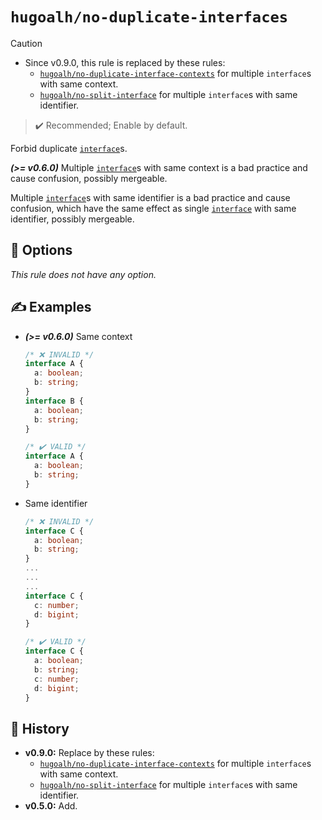# `hugoalh/no-duplicate-interfaces`

> [!CAUTION]
> - Since v0.9.0, this rule is replaced by these rules:
>   - [`hugoalh/no-duplicate-interface-contexts`][rule-hugoalh-no-duplicate-interface-contexts] for multiple `interface`s with same context.
>   - [`hugoalh/no-split-interface`][rule-hugoalh-no-split-interface] for multiple `interface`s with same identifier.

> ✔️ Recommended; Enable by default.

Forbid duplicate [`interface`][typescript-interface]s.

***(\>= v0.6.0)*** Multiple [`interface`][typescript-interface]s with same context is a bad practice and cause confusion, possibly mergeable.

Multiple [`interface`][typescript-interface]s with same identifier is a bad practice and cause confusion, which have the same effect as single [`interface`][typescript-interface] with same identifier, possibly mergeable.

## 🔧 Options

*This rule does not have any option.*

## ✍️ Examples

- ***(\>= v0.6.0)*** Same context
  ```ts
  /* ❌ INVALID */
  interface A {
    a: boolean;
    b: string;
  }
  interface B {
    a: boolean;
    b: string;
  }

  /* ✔️ VALID */
  interface A {
    a: boolean;
    b: string;
  }
  ```
- Same identifier
  ```ts
  /* ❌ INVALID */
  interface C {
    a: boolean;
    b: string;
  }
  ...
  ...
  ...
  interface C {
    c: number;
    d: bigint;
  }

  /* ✔️ VALID */
  interface C {
    a: boolean;
    b: string;
    c: number;
    d: bigint;
  }
  ```

## 📜 History

- **v0.9.0:** Replace by these rules:
  - [`hugoalh/no-duplicate-interface-contexts`][rule-hugoalh-no-duplicate-interface-contexts] for multiple `interface`s with same context.
  - [`hugoalh/no-split-interface`][rule-hugoalh-no-split-interface] for multiple `interface`s with same identifier.
- **v0.5.0:** Add.

[rule-hugoalh-no-duplicate-interface-contexts]: https://github.com/hugoalh/deno-lint-rules/blob/main/docs/rules/no-duplicate-interface-contexts.md
[rule-hugoalh-no-split-interface]: https://github.com/hugoalh/deno-lint-rules/blob/main/docs/rules/no-split-interface.md
[typescript-interface]: https://www.typescriptlang.org/docs/handbook/2/everyday-types.html#interfaces
